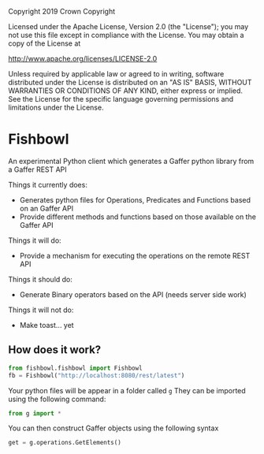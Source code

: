 Copyright 2019 Crown Copyright

Licensed under the Apache License, Version 2.0 (the "License");
you may not use this file except in compliance with the License.
You may obtain a copy of the License at

  http://www.apache.org/licenses/LICENSE-2.0

Unless required by applicable law or agreed to in writing, software
distributed under the License is distributed on an "AS IS" BASIS,
WITHOUT WARRANTIES OR CONDITIONS OF ANY KIND, either express or implied.
See the License for the specific language governing permissions and
limitations under the License.


Fishbowl
============================

An experimental Python client which generates a Gaffer python library from a Gaffer REST API

Things it currently does:
* Generates python files for Operations, Predicates and Functions based on an Gaffer API
* Provide different methods and functions based on those available on the Gaffer API

Things it will do:
* Provide a mechanism for executing the operations on the remote REST API

Things it should do:
* Generate Binary operators based on the API (needs server side work)

Things it will not do:
* Make toast... yet

## How does it work?

```python
from fishbowl.fishbowl import Fishbowl
fb = Fishbowl("http://localhost:8080/rest/latest")
```
Your python files will be appear in a folder called `g`
They can be imported using the following command:
```python
from g import *
```

You can then construct Gaffer objects using the following syntax

```python
get = g.operations.GetElements()
```
